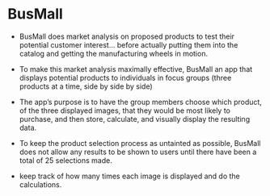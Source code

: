 # BusMall

- BusMall does market analysis on proposed products to test their potential customer interest… before actually putting them into the catalog and getting the manufacturing wheels in motion.

- To make this market analysis maximally effective, BusMall an app that displays potential products to individuals in focus groups (three products at a time, side by side by side) 

- The app’s purpose is to have the group members choose which product, of the three displayed images, that they would be most likely to purchase, and then store, calculate, and visually display the resulting data.

 - To keep the product selection process as untainted as possible, BusMall does not allow any results to be shown to users until there have been a total of 25 selections made.

-  keep track of how many times each image is displayed and do the calculations.

